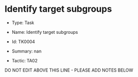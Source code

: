 # Identify target subgroups

* Type: Task

* Name: Identify target subgroups

* Id: TK0004

* Summary: nan

* Tactic: TA02

DO NOT EDIT ABOVE THIS LINE - PLEASE ADD NOTES BELOW

